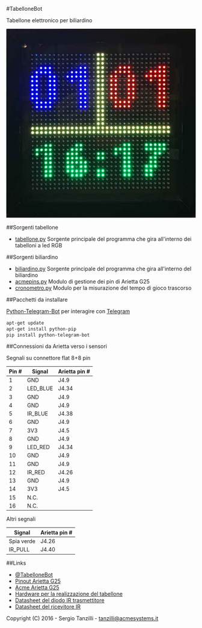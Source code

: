 #TabelloneBot

Tabellone elettronico per biliardino

![Tabellone elettronico](tabellone.jpg)

##Sorgenti tabellone

* [tabellone.py](tabellone.py) Sorgente principale del programma che gira all'interno dei tabelloni a led RGB

##Sorgenti biliardino

* [biliardino.py](biliardino.py) Sorgente principale del programma che gira all'interno del biliardino
* [acmepins.py](acmepins.py) Modulo di gestione dei pin di Arietta G25
* [cronometro.py](cronometro.py) Modulo per la misurazione del tempo di gioco trascorso

##Pacchetti da installare 

[Python-Telegram-Bot](https://github.com/python-telegram-bot/python-telegram-bot) per interagire con [Telegram](https://telegram.org/)

	apt-get update
	apt-get install python-pip
	pip install python-telegram-bot

##Connessioni da Arietta verso i sensori

Segnali su connettore flat 8+8 pin

| Pin # | Signal   | Arietta pin # |
|-------|----------|---------------|
| 1     | GND      | J4.9          |
| 2     | LED_BLUE | J4.34         |
| 3     | GND      | J4.9          |
| 4     | GND      | J4.9          |
| 5     | IR_BLUE  | J4.38         |
| 6     | GND      | J4.9          |
| 7     | 3V3      | J4.5          |
| 8     | GND      | J4.9          |
| 9     | LED_RED  | J4.34         |
| 10    | GND      | J4.9          |
| 11    | GND      | J4.9          |
| 12    | IR_RED   | J4.26         |
| 13    | GND      | J4.9          |
| 14    | 3V3      | J4.5          |
| 15    | N.C.     |               |
| 16    | N.C.     |               |


Altri segnali

| Signal     | Arietta pin # |
|------------|---------------|
| Spia verde | J4.26         |
| IR_PULL    | J4.40         |

##Links

* [@TabelloneBot](https://telegram.me/TabelloneBot)
* [Pinout Arietta G25](http://pinout.acmesystems.it)
* [Acme Arietta G25](http://www.acmesystems.it/arietta)
* [Hardware per la realizzazione del tabellone](http://www.acmesystems.it/ledpanel)
* [Datasheet del diodo IR trasmettitore](http://www.mouser.com/ds/2/239/S_110_E5208A-336877.pdf)
* [Datasheet del ricevitore IR](http://www.mouser.com/ds/2/427/tsop321-531469.pdf)

Copyright (C) 2016 - Sergio Tanzilli - tanzilli@acmesystems.it
